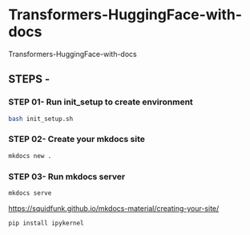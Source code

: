 # Transformers-HuggingFace-with-docs
Transformers-HuggingFace-with-docs

## STEPS -

### STEP 01- Run init_setup to create environment
```bash
bash init_setup.sh
```

### STEP 02- Create your mkdocs site
```bash
mkdocs new .
```

### STEP 03- Run mkdocs server
```bash
mkdocs serve
```

https://squidfunk.github.io/mkdocs-material/creating-your-site/

```bash
pip install ipykernel
```
